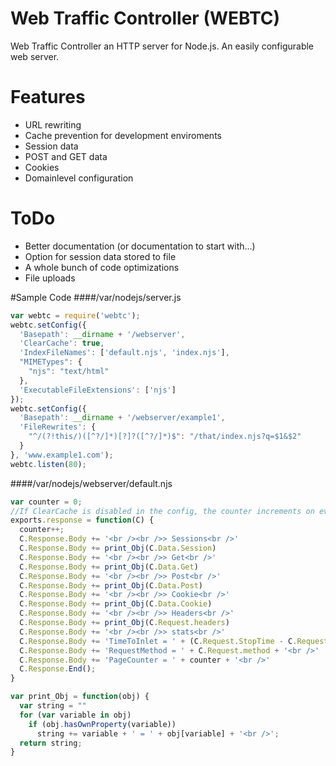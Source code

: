 # Web Traffic Controller (WEBTC)
Web Traffic Controller an HTTP server for Node.js. An easily configurable web server.

# Features
* URL rewriting
* Cache prevention for development enviroments
* Session data
* POST and GET data
* Cookies
* Domainlevel configuration

# ToDo
* Better documentation (or documentation to start with...)
* Option for session data stored to file
* A whole bunch of code optimizations
* File uploads

#Sample Code
####/var/nodejs/server.js
```javascript
var webtc = require('webtc');
webtc.setConfig({
  'Basepath': __dirname + '/webserver',
  'ClearCache': true,
  'IndexFileNames': ['default.njs', 'index.njs'],
  "MIMETypes": {
    "njs": "text/html"
  },
  'ExecutableFileExtensions': ['njs']
});
webtc.setConfig({
  'Basepath': __dirname + '/webserver/example1',
  'FileRewrites': {
    "^/(?!this/)([^?/]*)[?]?([^?/]*)$": "/that/index.njs?q=$1&$2"
  }
}, 'www.example1.com');
webtc.listen(80);
```
####/var/nodejs/webserver/default.njs
```javascript
var counter = 0;
//If ClearCache is disabled in the config, the counter increments on every pageview
exports.response = function(C) {
  counter++;
  C.Response.Body += '<br /><br />> Sessions<br />'
  C.Response.Body += print_Obj(C.Data.Session)
  C.Response.Body += '<br /><br />> Get<br />'
  C.Response.Body += print_Obj(C.Data.Get)
  C.Response.Body += '<br /><br />> Post<br />'
  C.Response.Body += print_Obj(C.Data.Post)
  C.Response.Body += '<br /><br />> Cookie<br />'
  C.Response.Body += print_Obj(C.Data.Cookie)
  C.Response.Body += '<br /><br />> Headers<br />'
  C.Response.Body += print_Obj(C.Request.headers)
  C.Response.Body += '<br /><br />> stats<br />'
  C.Response.Body += 'TimeToInlet = ' + (C.Request.StopTime - C.Request.StartTime) + ' ms<br />'
  C.Response.Body += 'RequestMethod = ' + C.Request.method + '<br />'
  C.Response.Body += 'PageCounter = ' + counter + '<br />'
  C.Response.End();
}

var print_Obj = function(obj) {
  var string = ""
  for (var variable in obj)
    if (obj.hasOwnProperty(variable))
      string += variable + ' = ' + obj[variable] + '<br />';
  return string;
}
```
